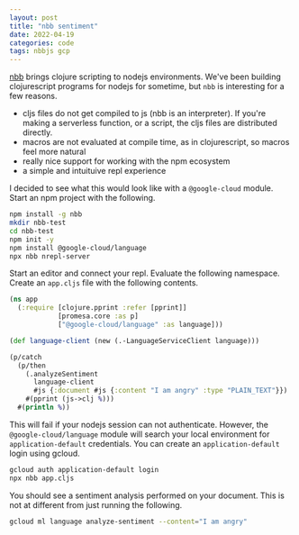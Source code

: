 ```yaml
---
layout: post
title: "nbb sentiment"
date: 2022-04-19
categories: code
tags: nbbjs gcp
---
```


[nbb](https://github.com/babashka/nbb) brings clojure scripting to nodejs environments.  We've been building clojurescript programs for nodejs for sometime, but `nbb` is interesting for a few reasons.

* cljs files do not get compiled to js (nbb is an interpreter).  If you're making a serverless function, or a script, the cljs files are distributed directly.
* macros are not evaluated at compile time, as in clojurescript, so macros feel more natural
* really nice support for working with the npm ecosystem
* a simple and intuituive repl experience

I decided to see what this would look like with a `@google-cloud` module.  Start an npm project with the following.

```bash
npm install -g nbb
mkdir nbb-test
cd nbb-test
npm init -y
npm install @google-cloud/language
npx nbb nrepl-server
```

Start an editor and connect your repl.  Evaluate the following namespace.  Create an `app.cljs` file with the following contents.

```clj
(ns app
  (:require [clojure.pprint :refer [pprint]]
            [promesa.core :as p]
            ["@google-cloud/language" :as language]))

(def language-client (new (.-LanguageServiceClient language)))

(p/catch
  (p/then 
    (.analyzeSentiment 
      language-client 
      #js {:document #js {:content "I am angry" :type "PLAIN_TEXT"}}) 
    #(pprint (js->clj %)))
  #(println %))
```

This will fail if your nodejs session can not authenticate.  However, the `@google-cloud/language` module will search your local environment for `application-default` credentials.  You can create an `application-default` login using gcloud.

```bash
gcloud auth application-default login
npx nbb app.cljs
```

You should see a sentiment analysis performed on your document.  This is not at different from just running the following.

```bash
gcloud ml language analyze-sentiment --content="I am angry" 
```


